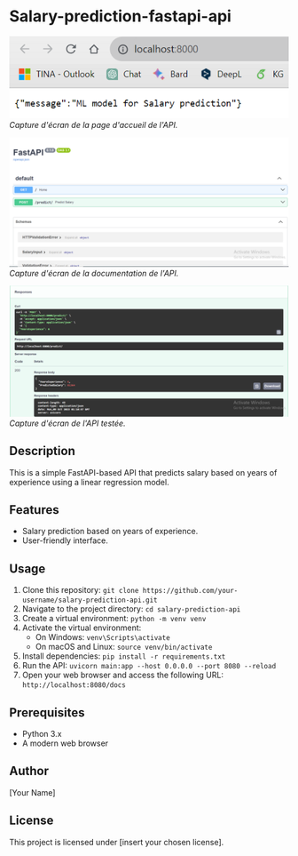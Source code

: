# Salary-prediction-fastapi-api

![Capture d'écran de la page d'accueil](ind.png)
*Capture d'écran de la page d'accueil de l'API.*

![Capture d'écran de la documentation de l'API](docs.png)
*Capture d'écran de la documentation de l'API.*

![Capture d'écran de l'API testée](api_test.png)
*Capture d'écran de l'API testée.*

## Description
This is a simple FastAPI-based API that predicts salary based on years of experience using a linear regression model.

## Features
- Salary prediction based on years of experience.
- User-friendly interface.

## Usage
1. Clone this repository: `git clone https://github.com/your-username/salary-prediction-api.git`
2. Navigate to the project directory: `cd salary-prediction-api`
3. Create a virtual environment: `python -m venv venv`
4. Activate the virtual environment:
   - On Windows: `venv\Scripts\activate`
   - On macOS and Linux: `source venv/bin/activate`
5. Install dependencies: `pip install -r requirements.txt`
6. Run the API: `uvicorn main:app --host 0.0.0.0 --port 8080 --reload`
7. Open your web browser and access the following URL: `http://localhost:8080/docs`

## Prerequisites
- Python 3.x
- A modern web browser

## Author
[Your Name]

## License
This project is licensed under [insert your chosen license].
